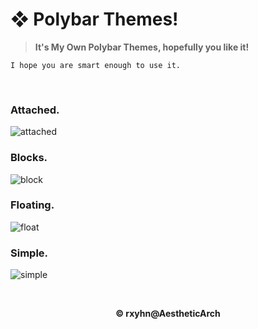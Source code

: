 # **❖ Polybar Themes!**
  > **It's My Own Polybar Themes, hopefully you like it!**
  
  `I hope you are smart enough to use it.`

</br>

  ### Attached.
![attached](https://user-images.githubusercontent.com/93292023/150443615-eb6cfb90-caa0-4b8b-98e6-52aba0ebae99.png)

  ### Blocks.
![block](https://user-images.githubusercontent.com/93292023/150442459-a488052b-c6ff-49bd-8516-ad50031bae86.png)

  ### Floating.
![float](https://user-images.githubusercontent.com/93292023/150443003-6deb23d3-c04e-4051-95a9-c01814d3b067.png)

  ### Simple.
![simple](https://user-images.githubusercontent.com/93292023/150442608-c71ae434-c95f-4eee-82f1-ee830c905549.png)

</br>

<p align="center"><b>© rxyhn@AestheticArch</b></p>
